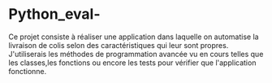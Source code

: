 # Python_eval-
Ce projet consiste à réaliser une application dans laquelle on automatise la livraison de colis selon des caractéristiques qui leur sont propres.
J'utiliserais les méthodes de programmation avancée vu en cours telles que les classes,les fonctions ou encore les tests pour vérifier que l'application fonctionne.
